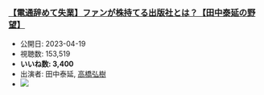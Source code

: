 ### [【電通辞めて失業】ファンが株持てる出版社とは？【田中泰延の野望】](https://www.youtube.com/watch?v=9QFNtl5fMzs)
-   公開日: 2023-04-19
-   視聴数: 153,519
-   **いいね数: 3,400**
-   出演者: 田中泰延, [高橋弘樹](/rehacq_fan/people/高橋弘樹 "wikilink")
- [![](https://img.youtube.com/vi/9QFNtl5fMzs/hqdefault.jpg)](https://www.youtube.com/watch?v=9QFNtl5fMzs)
